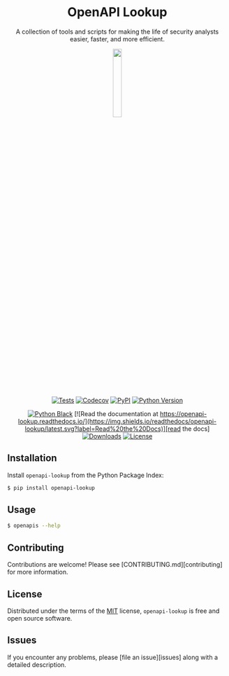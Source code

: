 <div align="center">

# OpenAPI Lookup

A collection of tools and scripts for making the life of security analysts
easier, faster, and more efficient.

  <img src="https://raw.githubusercontent.com/xransum/openapi-lookup/main/docs/images/logo.png" width="20%" style="border-radius: 10%">

  <br />

[![Tests](https://github.com/xransum/openapi-lookup/workflows/Tests/badge.svg)][tests]
[![Codecov](https://codecov.io/gh/xransum/openapi-lookup/branch/main/graph/badge.svg)][codecov]
[![PyPI](https://img.shields.io/pypi/v/openapi-lookup.svg)][pypi_]
[![Python Version](https://img.shields.io/pypi/pyversions/openapi-lookup)][python version]

[![Python Black](https://img.shields.io/badge/code%20style-black-000000.svg?label=Style)](https://github.com/xransum/openapi-lookup)
[![Read the documentation at https://openapi-lookup.readthedocs.io/](https://img.shields.io/readthedocs/openapi-lookup/latest.svg?label=Read%20the%20Docs)][read the docs]
[![Downloads](https://pepy.tech/badge/openapi-lookup)](https://pepy.tech/project/openapi-lookup)
[![License](https://img.shields.io/pypi/l/openapi-lookup)][license]

</div>

## Installation

Install `openapi-lookup` from the Python Package Index:

```bash
$ pip install openapi-lookup
```

## Usage

```bash
$ openapis --help
```

## Contributing

Contributions are welcome! Please see [CONTRIBUTING.md][contributing] for more
information.

## License

Distributed under the terms of the [MIT][license] license, `openapi-lookup` is
free and open source software.

## Issues

If you encounter any problems, please [file an issue][issues] along with a
detailed description.

<!-- github-only -->

[pypi_]: https://pypi.org/project/openapi-lookup/
[python version]: https://pypi.org/project/openapi-lookup
[read the docs]: https://openapi-lookup.readthedocs.io/
[tests]: https://github.com/xransum/openapi-lookup/actions?workflow=Tests
[codecov]: https://app.codecov.io/gh/xransum/openapi-lookup
[@xransum]: https://github.com/xransum
[nox]: https://nox.thea.codes/
[poetry]: https://python-poetry.org/
[constraints file]: https://pip.pypa.io/en/stable/user_guide/#constraints-files
[file an issue]: https://github.com/xransum/openapi-lookup/issues
[keyword-only parameter]: https://docs.python.org/3/glossary.html#keyword-only-parameter
[nox.sessions.session.install]: https://nox.thea.codes/en/stable/config.html#nox.sessions.Session.install
[nox.sessions.session.run]: https://nox.thea.codes/en/stable/config.html#nox.sessions.Session.run
[pip install]: https://pip.pypa.io/en/stable/reference/pip_install/
[pip]: https://pip.pypa.io/
[pipx]: https://pipxproject.github.io/pipx/
[license]: https://github.com/xransum/openapi-lookup/blob/main/LICENSE
[contributor guide]: https://github.com/xransum/openapi-lookup/blob/main/CONTRIBUTING.md
